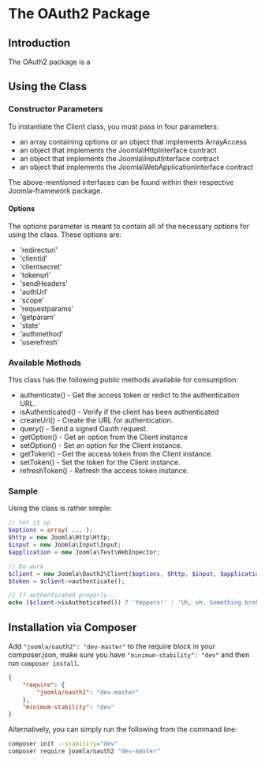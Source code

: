 # The OAuth2 Package
## Introduction
The OAuth2 package is a 

## Using the Class
### Constructor Parameters
To instantiate the Client class, you must pass in four parameters:

* an array containing options or an object that implements ArrayAccess
* an object that implements the Joomla\HttpInterface contract
* an object that implements the Joomla\InputInterface contract
* an object that implements the Joomla\WebApplicationInterface contract

The above-mentioned interfaces can be found within their respective Joomla-framework package.

#### Options 
The options parameter is meant to contain all of the necessary options for using the class.  These options are:

* 'redirecturi'
* 'clientid'
* 'clientsecret'
* 'tokenurl'
* 'sendHeaders'
* 'authUrl'
* 'scope'
* 'requestparams'
* 'getparam'
* 'state'
* 'authmethod'
* 'userefresh'


### Available Methods
This class has the following public methods available for consumption:

* authenticate() - Get the access token or redict to the authentication URL.
* isAuthenticated() - Verify if the client has been authenticated
* createUrl() - Create the URL for authentication.
* query() - Send a signed Oauth request.
* getOption() - Get an option from the Client instance
* setOption() - Set an option for the Client instance.
* getToken() - Get the access token from the Client instance.
* setToken() - Set the token for the Client instance.
* refreshToken() - Refresh the access token instance.

### Sample

Using the class is rather simple:

```php
// Set it up
$options = array( ... );
$http = new Joomla\Http\Http;
$input = new Joomla\Input\Input;
$application = new Joomla\Test\WebInpector;

// Do work
$client = new Joomla\Oauth2\Client($options, $http, $input, $application);
$token = $client->authenticate();

// If authenticated properly...
echo ($client->isAutheticated()) ? 'Yeppers!' : 'Uh, oh. Something broke.';

```

## Installation via Composer

Add `"joomla/oauth2": "dev-master"` to the require block in your composer.json, make sure you have `"minimum-stability": "dev"` and then run `composer install`.

```json
{
	"require": {
		"joomla/oauth2": "dev-master"
	},
	"minimum-stability": "dev"
}
```

Alternatively, you can simply run the following from the command line:

```sh
composer init --stability="dev"
composer require joomla/oauth2 "dev-master"
```
